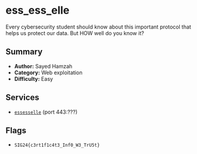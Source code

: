 # ess_ess_elle

Every cybersecurity student should know about this important protocol that helps us protect our data. But HOW well do you know it?

## Summary
- **Author:** Sayed Hamzah
- **Category:** Web exploitation
- **Difficulty:** Easy

## Services
- [`essesselle`](./service) (port 443:???)

## Flags
- `SIG24{c3rt1f1c4t3_Inf0_W3_TrU5t}`
